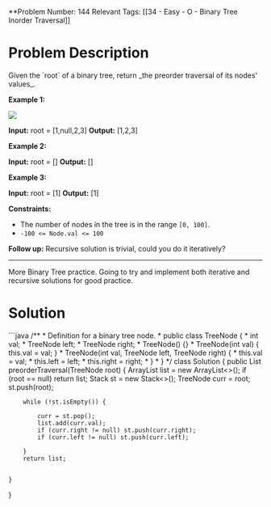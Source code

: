 
**Problem Number: 144
Relevant Tags: [[34 - Easy - O - Binary Tree Inorder Traversal]]
<h1> Problem Description </h1>
Given the `root` of a binary tree, return _the preorder traversal of its nodes' values_.

**Example 1:**

![](https://assets.leetcode.com/uploads/2020/09/15/inorder_1.jpg)

**Input:** root = [1,null,2,3]
**Output:** [1,2,3]

**Example 2:**

**Input:** root = []
**Output:** []

**Example 3:**

**Input:** root = [1]
**Output:** [1]

**Constraints:**

- The number of nodes in the tree is in the range `[0, 100]`.
- `-100 <= Node.val <= 100`

**Follow up:** Recursive solution is trivial, could you do it iteratively?

-----
More Binary Tree practice. Going to try and implement both iterative and recursive solutions for good practice.

<h1> Solution </h1>
```java
/**
 * Definition for a binary tree node.
 * public class TreeNode {
 *     int val;
 *     TreeNode left;
 *     TreeNode right;
 *     TreeNode() {}
 *     TreeNode(int val) { this.val = val; }
 *     TreeNode(int val, TreeNode left, TreeNode right) {
 *         this.val = val;
 *         this.left = left;
 *         this.right = right;
 *     }
 * }
 */
class Solution {
    public List<Integer> preorderTraversal(TreeNode root) {
        ArrayList<Integer> list = new ArrayList<>();
        if (root == null) return list;
        Stack<TreeNode> st = new Stack<>();
        TreeNode curr = root;
        st.push(root);

        while (!st.isEmpty()) {
        
            curr = st.pop();
            list.add(curr.val);
            if (curr.right != null) st.push(curr.right);
            if (curr.left != null) st.push(curr.left);
            
        }
        return list;

        
    }
}
```

